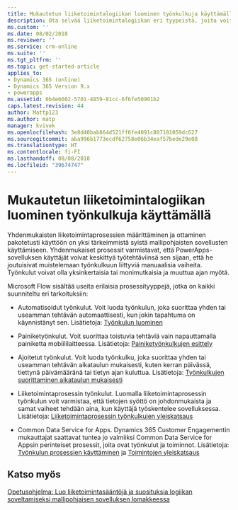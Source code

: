 ```yaml
---
title: Mukautetun liiketoimintalogiikan luominen työnkulkuja käyttämällä Flow’ssa | MicrosoftDocs
description: Ota selvää liiketoimintalogiikan eri tyypeistä, joita voit käyttää sovelluksessasi.
ms.custom: ''
ms.date: 08/02/2018
ms.reviewer: ''
ms.service: crm-online
ms.suite: ''
ms.tgt_pltfrm: ''
ms.topic: get-started-article
applies_to:
- Dynamics 365 (online)
- Dynamics 365 Version 9.x
- powerapps
ms.assetid: 0b4e6602-5701-4859-81cc-6f6fe50901b2
caps.latest.revision: 44
author: Mattp123
ms.author: matp
manager: kvivek
ms.openlocfilehash: 3e8d40bab864d521ff6fe4091c807181059dc627
ms.sourcegitcommit: aba996b1773ecdf62758e06b34eaf57bede29e08
ms.translationtype: HT
ms.contentlocale: fi-FI
ms.lasthandoff: 08/08/2018
ms.locfileid: "39674747"
---
```

# <a name="create-custom-business-logic-with-flows"></a>Mukautetun liiketoimintalogiikan luominen työnkulkuja käyttämällä

Yhdenmukaisten liiketoimintaprosessien määrittäminen ja ottaminen pakotetusti käyttöön on yksi tärkeimmistä syistä mallipohjaisten sovellusten käyttämiseen. Yhdenmukaiset prosessit varmistavat, että PowerApps-sovelluksen käyttäjät voivat keskittyä työtehtäviinsä sen sijaan, että he joutuisivat muistelemaan työnkulkuun liittyviä manuaalisia vaiheita. Työnkulut voivat olla yksinkertaisia tai monimutkaisia ja muuttua ajan myötä.  
  
Microsoft Flow sisältää useita erilaisia prosessityyppejä, jotka on kaikki suunniteltu eri tarkoituksiin:  

-   Automatisoidut työnkulut. Voit luoda työnkulun, joka suorittaa yhden tai useamman tehtävän automaattisesti, kun jokin tapahtuma on käynnistänyt sen. Lisätietoja: [Työnkulun luominen](/flow/get-started-logic-flow)
    
-   Painiketyönkulut. Voit suorittaa toistuvia tehtäviä vain napauttamalla painiketta mobiililaitteessa. Lisätietoja: [Painiketyönkulkujen esittely](/flow/introduction-to-button-flows)
  
-   Ajoitetut työnkulut. Voit luoda työnkulku, joka suorittaa yhden tai useamman tehtävän aikataulun mukaisesti, kuten kerran päivässä, tiettynä päivämääränä tai tietyn ajan kuluttua. Lisätietoja: [Työnkulkujen suorittaminen aikataulun mukaisesti](/flow/run-scheduled-tasks)
  
-   Liiketoimintaprosessin työnkulut.  Luomalla liiketoimintaprosessin työnkulun voit varmistaa, että tietojen syöttö on johdonmukaista ja samat vaiheet tehdään aina, kun käyttäjä työskentelee sovelluksessa. Lisätietoja: [Liiketoimintaprosessin työnkulkujen yleiskatsaus](/flow/business-process-flows-overview)

-   Common Data Service for Apps. Dynamics 365 Customer Engagementin mukauttajat saattavat tuntea jo valmiiksi Common Data Service for Appsin perinteiset prosessit, joita ovat työnkulut ja toiminnot. Lisätietoja: [Työnkulun prosessien käyttäminen](/flow/workflow-processes) ja [Toimintojen yleiskatsaus](/flow/actions)
  
## <a name="see-also"></a>Katso myös  
[Opetusohjelma: Luo liiketoimintasääntöjä ja suosituksia logiikan soveltamiseksi mallipohjaisen sovelluksen lomakkeessa](create-business-rules-recommendations-apply-logic-form.md)
